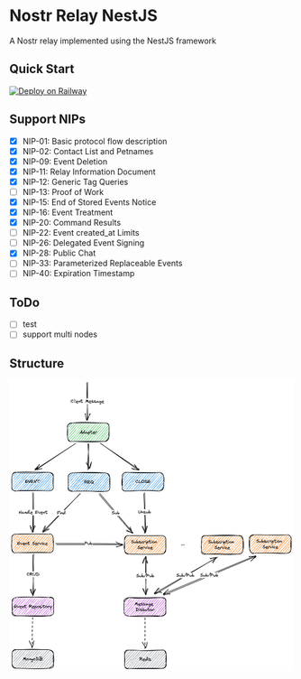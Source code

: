 # Nostr Relay NestJS

A Nostr relay implemented using the NestJS framework

## Quick Start

[![Deploy on Railway](https://railway.app/button.svg)](https://railway.app/template/ooFSnW?referralCode=WYIfFr)

## Support NIPs

- [x] NIP-01: Basic protocol flow description
- [x] NIP-02: Contact List and Petnames
- [x] NIP-09: Event Deletion
- [x] NIP-11: Relay Information Document
- [x] NIP-12: Generic Tag Queries
- [ ] NIP-13: Proof of Work
- [x] NIP-15: End of Stored Events Notice
- [x] NIP-16: Event Treatment
- [x] NIP-20: Command Results
- [ ] NIP-22: Event created_at Limits
- [ ] NIP-26: Delegated Event Signing
- [x] NIP-28: Public Chat
- [ ] NIP-33: Parameterized Replaceable Events
- [ ] NIP-40: Expiration Timestamp

## ToDo

- [ ] test
- [ ] support multi nodes

## Structure

![structure](./resources/nostr-relay-nestjs-structure.png)
